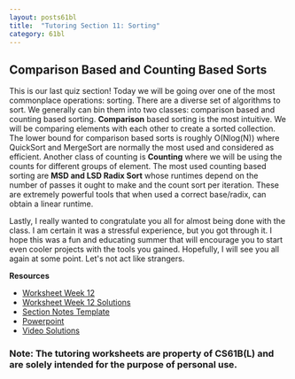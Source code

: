 ```yaml
---
layout: posts61bl
title:  "Tutoring Section 11: Sorting"
category: 61bl
---
```


## Comparison Based and Counting Based Sorts

This is our last quiz section! Today we will be going over one of the most commonplace operations: sorting. There are a diverse set of algorithms to sort. We generally can bin them into two classes: comparison based and counting based sorting. **Comparison** based sorting is the most intuitive. We will be comparing elements with each other to create a sorted collection. The lower bound for comparison based sorts is roughly O(Nlog(N)) where QuickSort and MergeSort are normally the most used and considered as efficient. Another class of counting is **Counting** where we will be using the counts for different groups of element. The most used counting based sorting are **MSD and LSD Radix Sort** whose runtimes depend on the number of passes it ought to make and the count sort per iteration. These are extremely powerful tools that when used a correct base/radix, can obtain a linear runtime.

Lastly, I really wanted to congratulate you all for almost being done with the class. I am certain it was a stressful experience, but you got through it. I hope this was a fun and educating summer that will encourage you to start even cooler projects with the tools you gained. Hopefully, I will see you all again at some point. Let's not act like strangers. 


**Resources**
- [Worksheet Week 12](/assets/docs/Worksheet12Tutoring.pdf)
- [Worksheet Week 12 Solutions](/assets/docs/Worksheet12Solutions.pdf)
- [Section Notes Template](/assets/docs/MiniLec12.pdf)
- [Powerpoint](/assets/docs/MiniLec12.pptx)
- [Video Solutions](https://www.youtube.com/playlist?list=PL1ES8VSiDf0UIpQiKauDXyTcmBKYirPlz)

### Note: The tutoring worksheets are property of CS61B(L) and are solely intended for the purpose of personal use.
